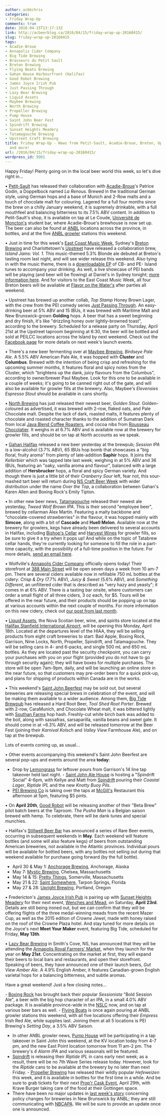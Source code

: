 ```yaml
---
author: acbbchris
categories:
- Friday Wrap-Up
comments: true
date: 2016-04-15T13:17:13Z
link: http://acbeerblog.ca/2016/04/15/friday-wrap-up-20160415/
slug: friday-wrap-up-20160415
tags:
- Acadie-Broue
- Annapolis Cider Company
- Big Tide Brewing
- Brasseurs du Petit Sault
- Breton Brewing
- Flying Boats Brewing
- Gahan House Harbourfront (Halifax)
- Good Robot Brewing
- James Joyce Irish Pub
- Just Passing Through
- Lazy Bear Brewing
- Liquid Assets
- Maybee Brewing
- North Brewing
- Propeller Brewing
- Pump House
- Saint John Beer Fest
- Spindrift Brewing
- Sunset Heights Meadery
- Tatamagouche Brewing
- Upstreet Craft Brewing
title: Friday Wrap-Up - News from Petit-Sault, Acadie-Broue, Breton, Upstreet, Maybee,
  and more!
url: /2016/04/15/friday-wrap-up-20160415/
wordpress_id: 9901
---
```


Happy Friday! Plenty going on in the local beer world this week, so let's dive right in...

• [Petit-Sault](http://petitsault.com/en/) has released their collaboration with [Acadie-Broue](https://www.facebook.com/pages/Acadie-Broue/176759632361301)'s Patrice Godin, a Doppelbock named _La Renous_. Brewed in the traditional German style, using German hops and a base of Munich and 2-Row malts and a touch of chocolate malt for colouring. Lagered for a full four months since the brew on a chilly January weekend, it is supremely drinkable, with a full mouthfeel and balancing bitterness to its 7.5% ABV content. In addition to Petit-Sault's shop, it is available on tap at Le Coude, [Université de Moncton's](http://www.umoncton.ca/) student bar, where Acadie-Broue's brewhouse is now set up. The beer can also be found at [ANBL](http://www.nbliquor.com/Home/Products?Search=Petit-Sault&Type=Store&NewProductsOnly=false&OrderBy=ProductName&OrderAscending=true&Take=25&Skip=0&ProductClassSelected=&ProductLineSelected=&StoreSelected=&SugarLevelSelected=&VintageSelected=&ShowStores=&ShowSugarLevels=&ShowVintages=&ViewCategorySelected=&GrapeVarietySelected=&ShowGrapeVarieties=&Printable=) locations across the province, in bottles, and at the five [ANBL growler](http://www.nbliquor.com/documents/growler.pdf) stations this weekend.

• Just in time for this week's [East Coast Music Week](http://www.ecma.com/), Sydney's [Breton Brewing](http://bretonbrewing.ca/) and Charlottetown's [Upstreet](http://upstreetcraftbrewing.com) have released a collaboration brew, _Island Jams: Vol. 1_. This music-themed 5.3% Blonde ale debuted at Breton's tasting room last night, and will see wider release this weekend. Also tying in with the music theme, there is a [downloadable EP](http://www.bit.do/islandjams) of CB- and PE- Island tunes to accompany your drinking. As well, a live showcase of PEI bands will be playing (and beer will be flowing) at Daniel's in Sydney tonight; [more information here](https://www.facebook.com/events/1111487982216674/). And for visitors to the East Coast Music Week, all four Breton beers will be available at [Flavor on the Water's](http://www.sydneyport.ca/joan-harriss-cruise-pavilion/flavor-on-the-water/) after parties all weekend.

• Upstreet has brewed up another collab, _Top Stamp_ Honey Brown Lager, with the crew from the PEI comedy series [Just Passing Through](http://www.justpassingthrough.ca/). An easy-drinking beer at 5% ABV and 15 IBUs, it was brewed with Maritime Malt and New Brunswick-grown **Golding** hops. A beer that has a sweet beginning and dry finish, it's like "drizzling honey over lightly-browned toast", according to the brewery. Scheduled for a release party on Thursday, April 21st at the Upstreet taproom beginning at 6:30, the beer will be bottled and sold at PEILCC locations across the Island by next weekend. Check out the [Facebook page](https://www.facebook.com/events/1780450995520690/) for more details on next week's launch events.

• There's a new beer fermenting over at [Maybee Brewing](http://www.maybeebrew.com/), _Birdseye Pale Ale_. A 5.5% ABV American Pale Ale, it was hopped with **Cluster** and **Columbus**. Brewed with the intention of being crisp and refreshing for the upcoming summer months, it features floral and spicy notes from the Cluster, which "brightens up the dank, juicy flavours from the Columbus", according to owner/brewer Paul Maybee. Look for this one to be available in a couple of weeks; it's going to be canned right out of the gate, and will also be available for growler fills at the brewery. Also, Maybee's _Elevensies Espresso Stout_ should be available in cans shortly.

• [North Brewing](http://www.northbrewing.ca/) has just released their newest beer, _Golden Stout_. Golden-coloured as advertised, it was brewed with 2-row, flaked oats, and Pale Chocolate malt. Despite the lack of dark, roasted malts, it features plenty of chocolate and roasted character thanks to the addition of Sumatran Dark from local [Java Blend Coffee Roasters](http://javablendcoffee.com/), and cocoa nibs from [Rousseau Chocolatier](http://rousseauchocolatier.ca/). It weighs in at 6.7% ABV and is available now at the brewery for growler fills, and should be on tap at North accounts as we speak.

• [Gahan Halifax](http://halifax.gahan.ca/) released a new beer yesterday at the brewpub; _Session IPA_ is a low-alcohol (3.7% ABV), 65 IBUs hop bomb that showcases a "big floral, fruity aroma" from plenty of late-addition **Saphir** hops. It joins the _Kellerbier_ which was tapped late last week; weighing in at 5% ABV and 36 IBUs, featuring an "oaky, vanilla aroma and flavour", balanced with a large addition of **Hersbrucker** hops, a floral and spicy German variety. And though there is just a little bit of their _Cranberry Sour_ left, fear not, this sour-mashed tart beer will return during [NS Craft Beer Week](http://nscraftbeer.ca/) with wider distribution under the name _Over the Top_, a collaboration between Gahan's Karen Allen and Boxing Rock's Emily Tipton.

• In other new beer news, [Tatamagouche](http://tatabrew.com/) released their newest ale yesterday, _Tweed Wolf Brown IPA_. This is their second "employee beer", brewed by cellarman Alex Martin. Featuring a malty backbone and "chocolate-covered strawberries" in the flavour, it was hopped mainly with **Simcoe**, along with a bit of **Cascade** and **Huell Melon**. Available now at the brewery for growlers, kegs have already been delivered to several accounts in Halifax, including [Bishop's Cellar](http://bishopscellar.com/) and [Harvest Wines](http://www.harvestwines.ca/store/) for growler fills, so be sure to give it a try when it pops up! And while on the topic of Tatabrew cellar hands, they're currently looking for someone to fill the role in a part-time capacity, with the possibility of a full-time position in the future. For more details, [send an email here](mailto:mkenny@tatabrew.com).

• Wolfville's [Annapolis Cider Company](http://drinkannapolis.ca) officially opens today! Their storefront at [388 Main Street](https://www.google.com/maps/place/388+Main+St,+Wolfville,+NS+B4P+1C9,+Canada/@45.091903,-64.3624527,17z/data=!3m1!4b1!4m2!3m1!1s0x4b5855a0d57f8eff:0x432b58ffc072160a) will be open seven days a week from 10 am-7 pm. There are several ciders available now in refillable 750 mL bottles at the cidery: _Crisp & Dry_ (7.7% ABV), _Juicy & Sweet_ (5.6% ABV), and _Something Different_, an unfiltered cider that is described as "very hazy and yeasty"; it comes in at 6% ABV. There is a tasting bar onsite, where customers can order a small flight of all three ciders, 3 oz each, for $5. Tours will be offered in the near future, and their products should be popping up on tap at various accounts within the next couple of months. For more information on this new cidery, check out [our post from last month](http://acbeerblog.ca/2016/03/18/friday-wrap-up-20160318/).

• [Liquid Assets](https://www.facebook.com/LiquidAssetsNS), the Nova Scotian beer, wine, and spirits store located at the [Halifax Stanfield International Airport](http://hiaa.ca/), will be opening this Monday, April 18th. Located at the departures level of the HIAA, they will be selling products from eight craft breweries to start: Bad Apple, Boxing Rock, Garrison, Nine Locks, North, Propeller, Spindrift, and Tatamagouche. They will be selling cans in 4- and 6-packs, and single 500 mL and 650 mL bottles. As they are located past the security checkpoint, you can carry your purchases with you on your flight (provided you do not have to go through security again); they will have boxes for multiple purchases. The store will be open 7am-9pm, daily, and will be launching an online store in the near future, so that customers may pre-order beers for a quick pick-up, and plans for shipping of products within Canada are in the works.

• This weekend's [Saint John Beerfest](https://www.facebook.com/SaintJohnBeerFest) may be sold out, but several breweries are releasing special brews in celebration of the event, and will be making them available to a wider audience. Among them, [Big Tide Brewpub](https://www.facebook.com/pages/Big-Tide-Brewing-Co/301456876447) has released a Hard Root Beer, _Tool Shed Root Porter_. Brewed with 2-row, CaraMunich, and Chocolate Wheat malt, it was bittered lightly with [Southan Farms](http://www.southanfarms.net/) hop hash. Freshly-cut white birch bark was added to the boil, along with sassafras, sarsaparilla, vanilla beans and sweet gale. It should come in at ~6.3% ABV, and will be released tomorrow at the Beer Fest (joining their _Karnival Kolsch_ and _Valley View_ Farmhouse Ale), and on tap at the brewpub.

Lots of events coming up, as usual...

• Other events accompanying this weekend's Saint John Beerfest are several pop-ups and events around the area **today**:
- Drop by [Lemongrass](http://lemongrasssaintjohn.com/) for leftover pours from Garrison's 14 line tap takeover held last night.
- [Saint John Ale House](http://www.saintjohnalehouse.com/) is hosting a "Spindrift Social" 4-6pm, with Kellye and Matt from [Spindrift](http://spindriftbrewing.com/) pouring their _Coastal Lager_, _Riptide IPL_ and the new _Knotty Buoy Pils_.
- [PEI Brewing Co](http://peibrewingcompany.com/) is taking over the taps at [McGill's](http://www.mcgillssj.com/) Restaurant this afternoon at 5pm, featuring $5 pints.

• On **April 20th**, [Good Robot](http://wroughtironbrewing.ca/) will be releasing another of their "Beta Brew" pilot batch beers at the Taproom. _The Pusha Man_ is a Belgian saison brewed with hemp. To celebrate, there will be dank tunes and special munchies.

• Halifax's [Stillwell Beer Bar](http://www.barstillwell.com/) has announced a series of Rare Beer events, occurring in subsequent weekends in **May**. Each weekend will feature bottles (and some will also feature kegs) of beers from outstanding American breweries, not available in the Atlantic provinces. Individual pours will be available for bottled beers, with any bottles not selling out during that weekend available for purchase going forward (by the full bottle).
- April 30 & May 1: [Anchorage Brewing](http://anchoragebrewingcompany.com/home/), Anchorage, Alaska
- May 7: [Mystic Brewing](http://www.mystic-brewery.com/beers), Chelsea, Massachusetts
- May 14 & 15: [Pretty Things](http://prettybeer.com/wp/), Somerville, Massachusetts
- May 21 & 22: [Saint Somewhere](http://saintsomewherebrewing.com/), Tarpon Springs, Florida
- May 27 & 28: [Upright Brewing](http://www.uprightbrewing.com/), Portland, Oregon

• Fredericton's [James Joyce Irish Pub](https://www.facebook.com/FoodatTheCrownDowntown) is pairing up with [Sunset Heights Meadery](https://www.facebook.com/SunsetHeightsMeadery) for their next event, [Wenches and Mead](https://www.facebook.com/events/1701396743450183/), on Saturday, **April 23rd**. Details are still being ironed out, but we can confirm that they will be offering flights of the three medal-winning meads from the recent Mazer Cup, as well as the 2015 edition of _Crowne Jewel_, made with honey raised on the roof of the Crowne Plaza hotel. And stay tuned for more details on the Joyce's next **Meet Your Maker** event, featuring Big Tide, scheduled for Friday, **May 13th**.

• [Lazy Bear Brewing](http://www.lazybearbrewing.ca/) in Smith's Cove, NS, has announced that they will be attending the [Annapolis Royal Farmers' Market](http://www.annapolisroyalfarmersmarket.com/), when they launch for the year on **May 21st**. Concentrating on the market at first, they will expand their beers to local bars and restaurants, and open their storefront. Speaking of beers, they have announced one of their launch beers, _Gut View Amber Ale_. A 4.9% English Amber, it features Canadian-grown English varietal hops for a balancing bitterness, and subtle aromas.

Have a great weekend! Just a few closing notes...

- [Boxing Rock](http://www.boxingrock.ca/) has brought back their popular _Sessionista_ "Bold Session Ale", a beer with the big hop character of an IPA, in a small 4.0% ABV package. It is available province-wide in the [NSLC](http://www.mynslc.com/Pages/ProductAvailability.aspx?ProductId=1020559) now, and on tap at various beer bars as well.
- [Flying Boats](https://www.facebook.com/pages/Flying-Boats-Brewing/1580598582194710) is once again pouring at ANBL growler stations this weekend, with all five locations offering their _Empress_ Irish Red Ale, while supplies last. Joining them at all 5 locations is PEI Brewing's _Setting Day_, a 3.5% ABV Saison.
- In other ANBL growler news, [Pump House](http://beer.pumphousebrewery.ca/) will be participating in a tap takeover in Saint John this weekend, at the KV location today from 4-7 pm, and the new East Point location tomorrow from 11 am-2 pm. The brewery's _4 Alarm IPA_ and various seasonals will be featured.
- [Spindrift](http://spindriftbrewing.com/) is releasing their _Riptide IPL_ in cans early next week; as a result, there will be no 7th Wave Series release today. However, look for the _Riptide_ cans to be available at the brewery by no later than next Friday.
- [Propeller Brewing](http://www.drinkpropeller.ca/) has released their wildly popular _Hefeweizen_ this week, and it is available in bottles for the first time in a while. And be sure to grab tickets for their next [Prop'r Cask Event](https://www.eventbrite.ca/e/propr-cask-night-ft-krave-burgers-tickets-24436983676), April 29th, with Krave Burger taking care of the food at their Gottingen space.
- There have been no major updates in [last week's story](http://acbeerblog.ca/2016/04/08/friday-wrap-up-20160408/) concerning policy changes for breweries in New Brunswick by ANBL; they are still communicating with [NBCAPA](https://www.facebook.com/nbcapa). We will be sure to provide an update once one is announced.

